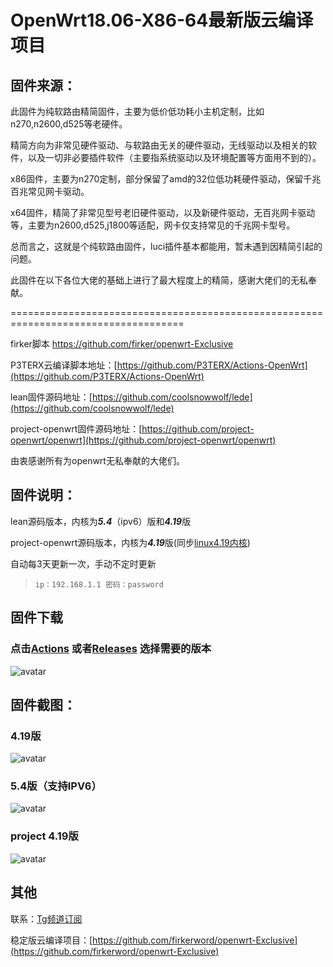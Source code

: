 # OpenWrt18.06-X86-64最新版云编译项目

## 固件来源：
此固件为纯软路由精简固件，主要为低价低功耗小主机定制，比如n270,n2600,d525等老硬件。

精简方向为非常见硬件驱动、与软路由无关的硬件驱动，无线驱动以及相关的软件，以及一切非必要插件软件（主要指系统驱动以及环境配置等方面用不到的）。

x86固件，主要为n270定制，部分保留了amd的32位低功耗硬件驱动，保留千兆百兆常见网卡驱动。

x64固件，精简了非常见型号老旧硬件驱动，以及新硬件驱动，无百兆网卡驱动等，主要为n2600,d525,j1800等适配，网卡仅支持常见的千兆网卡型号。

总而言之，这就是个纯软路由固件，luci插件基本都能用，暂未遇到因精简引起的问题。

此固件在以下各位大佬的基础上进行了最大程度上的精简，感谢大佬们的无私奉献。

====================================================================================

firker脚本 https://github.com/firker/openwrt-Exclusive

P3TERX云编译脚本地址：[https://github.com/P3TERX/Actions-OpenWrt](https://github.com/P3TERX/Actions-OpenWrt)

lean固件源码地址：[https://github.com/coolsnowwolf/lede](https://github.com/coolsnowwolf/lede)

project-openwrt固件源码地址：[https://github.com/project-openwrt/openwrt](https://github.com/project-openwrt/openwrt)

由衷感谢所有为openwrt无私奉献的大佬们。

## 固件说明：

lean源码版本，内核为***5.4***（ipv6）版和***4.19***版

project-openwrt源码版本，内核为***4.19***版(同步[linux4.19内核](https://www.kernel.org/))

自动每3天更新一次，手动不定时更新

> `ip：192.168.1.1 密码：password`

## 固件下载
### 点击[Actions](https://github.com/firker/openwrt-Exclusive/actions) 或者[Releases](https://github.com/firker/openwrt-Exclusive/releases) 选择需要的版本
![avatar](https://raw.githubusercontent.com/firker/openwrt-Exclusive/main/boc/c.png)

## 固件截图：
### 4.19版
![avatar](https://raw.githubusercontent.com/firker/openwrt-Exclusive/main/boc/d.png)
### 5.4版（支持IPV6）
![avatar](https://raw.githubusercontent.com/firker/openwrt-Exclusive/main/boc/b.png)
### project 4.19版
![avatar](https://raw.githubusercontent.com/firker/openwrt-Exclusive/main/boc/e.png)
## 其他
联系：[Tg频道订阅](https://t.me/zhinengchaoshenzhe)

稳定版云编译项目：[https://github.com/firkerword/openwrt-Exclusive](https://github.com/firkerword/openwrt-Exclusive)
